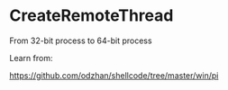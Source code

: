 # CreateRemoteThread
From 32-bit process to 64-bit process

Learn from:

https://github.com/odzhan/shellcode/tree/master/win/pi


